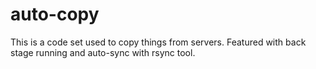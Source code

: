 # auto-copy
This is a code set used to copy things from servers. Featured with back stage running and auto-sync with rsync tool.
